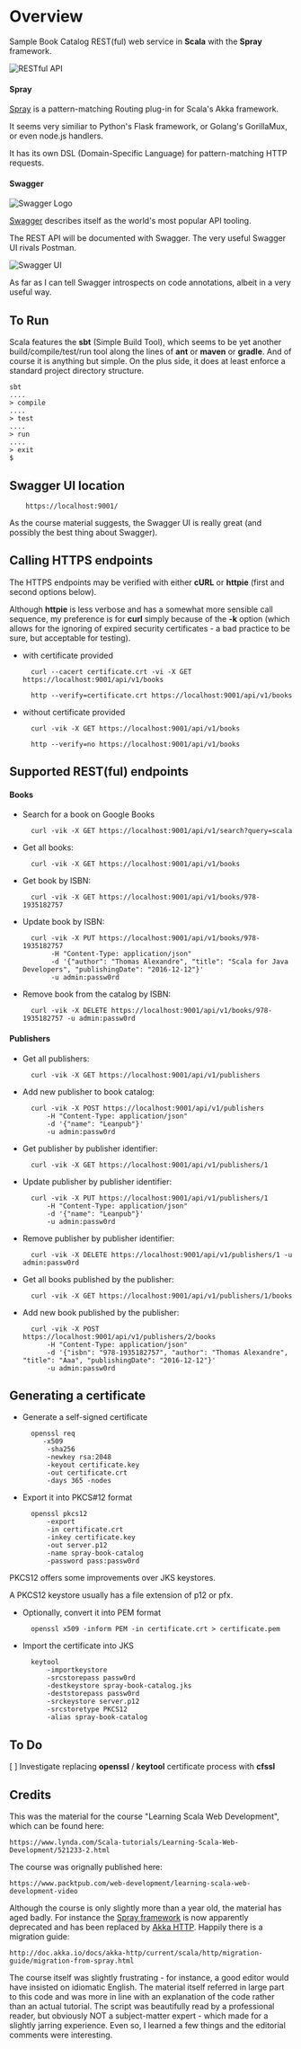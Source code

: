 # Overview

Sample Book Catalog REST(ful) web service in __Scala__ with the __Spray__ framework.

![RESTful API](/images/Swagger_API.png)

#### Spray

[Spray](http://spray.io/) is a pattern-matching Routing plug-in for Scala's Akka framework.

It seems very similiar to Python's Flask framework, or Golang's GorillaMux, or even node.js handlers.

It has its own DSL (Domain-Specific Language) for pattern-matching HTTP requests.

#### Swagger

![Swagger Logo](/images/swagger-logo.png)

[Swagger](https://swagger.io/) describes itself as the world's most popular API tooling.

The REST API will be documented with Swagger. The very useful Swagger UI rivals Postman.

![Swagger UI](/images/Swagger_UI.png)

As far as I can tell Swagger introspects on code annotations, albeit in a very useful way.

## To Run

Scala features the __sbt__ (Simple Build Tool), which seems to be yet another build/compile/test/run tool along the lines of __ant__ or __maven__ or __gradle__. And of course it is anything but simple. On the plus side, it does at least enforce a standard project directory structure.

	sbt
	....
	> compile
	....
	> test
	....
	> run
	....
	> exit
	$

## Swagger UI location

        https://localhost:9001/

As the course material suggests, the Swagger UI is really great (and possibly the best thing about Swagger).

## Calling HTTPS endpoints

The HTTPS endpoints may be verified with either __cURL__ or __httpie__ (first and second options below).

Although __httpie__ is less verbose and has a somewhat more sensible call sequence, my preference is for __curl__ simply because of the __-k__ option (which allows for the ignoring of expired security certificates - a bad practice to be sure, but acceptable for testing).

* with certificate provided
 
        curl --cacert certificate.crt -vi -X GET https://localhost:9001/api/v1/books

        http --verify=certificate.crt https://localhost:9001/api/v1/books

* without certificate provided

        curl -vik -X GET https://localhost:9001/api/v1/books

        http --verify=no https://localhost:9001/api/v1/books        

## Supported REST(ful) endpoints

#### Books

* Search for a book on Google Books

        curl -vik -X GET https://localhost:9001/api/v1/search?query=scala

* Get all books:

        curl -vik -X GET https://localhost:9001/api/v1/books

* Get book by ISBN:

        curl -vik -X GET https://localhost:9001/api/v1/books/978-1935182757

* Update book by ISBN:
 
        curl -vik -X PUT https://localhost:9001/api/v1/books/978-1935182757 
        	 -H "Content-Type: application/json" 
        	 -d '{"author": "Thomas Alexandre", "title": "Scala for Java Developers", "publishingDate": "2016-12-12"}'
        	 -u admin:passw0rd

* Remove book from the catalog by ISBN:
	
        curl -vik -X DELETE https://localhost:9001/api/v1/books/978-1935182757 -u admin:passw0rd

#### Publishers

* Get all publishers:

        curl -vik -X GET https://localhost:9001/api/v1/publishers

* Add new publisher to book catalog:

        curl -vik -X POST https://localhost:9001/api/v1/publishers
            -H "Content-Type: application/json"
            -d '{"name": "Leanpub"}'
            -u admin:passw0rd

* Get publisher by publisher identifier:

        curl -vik -X GET https://localhost:9001/api/v1/publishers/1

* Update publisher by publisher identifier:

        curl -vik -X PUT https://localhost:9001/api/v1/publishers/1
            -H "Content-Type: application/json"
            -d '{"name": "Leanpub"}'
            -u admin:passw0rd

* Remove publisher by publisher identifier:

        curl -vik -X DELETE https://localhost:9001/api/v1/publishers/1 -u admin:passw0rd

* Get all books published by the publisher:

        curl -vik -X GET https://localhost:9001/api/v1/publishers/1/books

* Add new book published by the publisher:

        curl -vik -X POST https://localhost:9001/api/v1/publishers/2/books
            -H "Content-Type: application/json" 
            -d '{"isbn": "978-1935182757", "author": "Thomas Alexandre", "title": "Aaa", "publishingDate": "2016-12-12"}'
            -u admin:passw0rd

## Generating a certificate

* Generate a self-signed certificate
 
        openssl req 
           -x509 
        	-sha256 
        	-newkey rsa:2048 
        	-keyout certificate.key 
        	-out certificate.crt 
        	-days 365 -nodes

* Export it into PKCS#12 format

        openssl pkcs12 
          	-export 
         	-in certificate.crt 
         	-inkey certificate.key  
         	-out server.p12 
         	-name spray-book-catalog 
         	-password pass:passw0rd

PKCS12 offers some improvements over JKS keystores.

A PKCS12 keystore usually has a file extension of p12 or pfx.

* Optionally, convert it into PEM format

        openssl x509 -inform PEM -in certificate.crt > certificate.pem

* Import the certificate into JKS

        keytool 
         	-importkeystore 
         	-srcstorepass passw0rd 
         	-destkeystore spray-book-catalog.jks 
         	-deststorepass passw0rd 
         	-srckeystore server.p12 
         	-srcstoretype PKCS12 
         	-alias spray-book-catalog

## To Do

[ ] Investigate replacing __openssl__ / __keytool__ certificate process with __cfssl__

## Credits

This was the material for the course "Learning Scala Web Development", which can be found here:

	https://www.lynda.com/Scala-tutorials/Learning-Scala-Web-Development/521233-2.html

The course was orignally published here:

	https://www.packtpub.com/web-development/learning-scala-web-development-video

Although the course is only slightly more than a year old, the material has aged badly. For instance the [Spray framework](http://spray.io/) is now apparently deprecated and has been replaced by [Akka HTTP](http://doc.akka.io/docs/akka-http/current/scala/http/). Happily there is a migration guide:

	http://doc.akka.io/docs/akka-http/current/scala/http/migration-guide/migration-from-spray.html

The course itself was slightly frustrating - for instance, a good editor would have insisted on idiomatic English. The material itself referred in large part to this code and was more in line with an explanation of the code rather than an actual tutorial. The script was beautifully read by a professional reader, but obviously NOT a subject-matter expert - which made for a slightly jarring experience. Even so, I learned a few things and the editorial comments were interesting.
